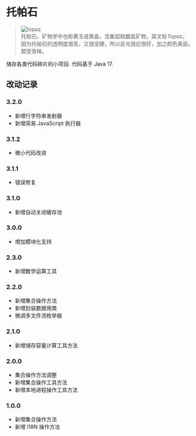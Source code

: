 # 托帕石

> ![topaz](topaz.jpg)  
> 托帕石，矿物学中也称黄玉或黄晶，含氟铝硅酸盐矿物，英文称*Topaz*。  
> 因为托帕石的透明度很高，又很坚硬，所以反光效应很好，加之颜色美丽，颇受青睐。

储存各类代码碎片的小项目. 代码基于 Java 17.

## 改动记录

### 3.2.0

* 新增行字符串发射器
* 新增简易 JavaScript 执行器

### 3.1.2

* 微小代码改进

### 3.1.1

* 错误修复

### 3.1.0

* 新增自动关闭缓存池

### 3.0.0

* 增加模块化支持

### 2.3.0

* 新增数学运算工具

### 2.2.0

* 新增集合操作方法
* 新增封装数据用类
* 微调多文件流枚举器

### 2.1.0

* 新增储存容量计算工具方法

### 2.0.0

* 集合操作方法调整
* 新增集合操作工具方法
* 新增本地进程操作工具方法

### 1.0.0

* 新增集合操作方法
* 新增 I18N 操作方法

